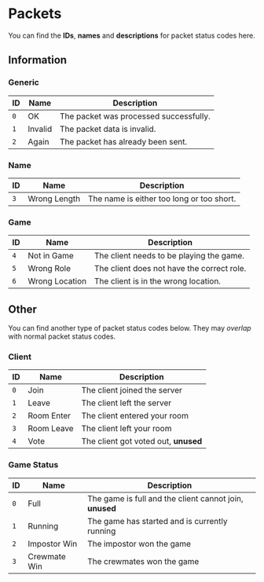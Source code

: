 # Packets
You can find the **IDs**, **names** and **descriptions** for packet status codes here.

## Information
### Generic
| ID  | Name    | Description                            |
| --  | ------- | -------------------------------------- |
| `0` | OK      | The packet was processed successfully. |
| `1` | Invalid | The packet data is invalid.            |
| `2` | Again   | The packet has already been sent.      |

### Name
| ID  | Name         | Description                               |
| --  | ------------ | ----------------------------------------- |
| `3` | Wrong Length | The name is either too long or too short. |

### Game
| ID  | Name           | Description                                |
| --  | -------------- | ------------------------------------------ |
| `4` | Not in Game    | The client needs to be playing the game.   |
| `5` | Wrong Role     | The client does not have the correct role. |
| `6` | Wrong Location | The client is in the wrong location.       |

## Other
You can find another type of packet status codes below.
They may *overlap* with normal packet status codes.

### Client
| ID  | Name        | Description                          |
| --  | ----------- | ------------------------------------ |
| `0` | Join        | The client joined the server         |
| `1` | Leave       | The client left the server           |
| `2` | Room Enter  | The client entered your room         |
| `3` | Room Leave  | The client left your room            |
| `4` | Vote        | The client got voted out, **unused** |

### Game Status
| ID  | Name         | Description                                             |
| --  | ------------ | ------------------------------------------------------- |
| `0` | Full         | The game is full and the client cannot join, **unused** |
| `1` | Running      | The game has started and is currently running           |
| `2` | Impostor Win | The impostor won the game                               |
| `3` | Crewmate Win | The crewmates won the game                              |